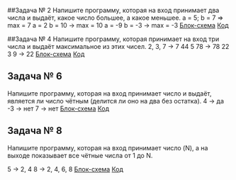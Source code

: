 ##Задача № 2
Напишите программу, которая на вход принимает два числа и выдаёт, какое число большее, а какое меньшее.
a = 5; b = 7 => max = 7
a = 2 b = 10 -> max = 10
a = -9 b = -3 -> max = -3
[Блок-схема](Task001\diagram.drawio.png) 
[Код](Task001/Program.cs)

##Задача № 4
Напишите программу, которая принимает на вход три числа и выдаёт максимальное из этих чисел.
2, 3, 7 -> 7
44 5 78 -> 78
22 3 9 -> 22
[Блок-схема](Task002\diagram.drawio.png)
[Код](Task002/Program.cs)

## Задача № 6
Напишите программу, которая на вход принимает число и выдаёт, является ли число чётным (делится ли оно на два без остатка).
4 -> да
-3 -> нет
7 -> нет
[Блок-схема](Task003\diagram.drawio.png)
[Код](Task003\Program.cs)

## Задача № 8
Напишите программу, которая на вход принимает число (N), а на выходе показывает все чётные числа от 1 до N.

5 -> 2, 4
8 -> 2, 4, 6, 8
[Блок-схема](Task004\diagram.drawio.png)
[Код](Task004\Program.cs)
